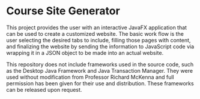# Course Site Generator

This project provides the user with an interactive JavaFX application that can be used to create a customized website. The basic work flow is the user selecting the desired tabs to include, filling those pages with content, and finalizing the website by sending the information to JavaScript code via wrapping it in a JSON object to be made into an actual website.

This repository does not include frameworks used in the source code, such as the Desktop Java Framework and Java Transaction Manager. They were used without modification from Professor Richard McKenna and full permission has been given for their use and distribution. These frameworks can be released upon request.
